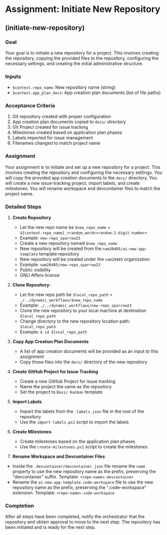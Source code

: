 # Assignment: Initiate New Repository

## (initiate-new-repository)

### Goal

Your goal is to initiate a new repository for a project. This involves creating the repository, copying the provided files to the repository, configuring the necessary settings, and creating the initial administrative structure.

### Inputs

- `$context.repo_name`: New repository name (string)
- `$context.app_plan_docs`: App creation plan documents (list of file paths)

### Acceptance Criteria

1. Git repository created with proper configuration
2. App creation plan documents copied to `docs/` directory
3. Git Project created for issue tracking
4. Milestones created based on application plan phases
5. Labels imported for issue management
6. Filenames changed to match project name

### Assignment
 
Your assignment is to initiate and set up a new repository for a project. This involves creating the repository and configuring the necessary settings. You will copy the provided app creation documents to the `docs/` directory. You will create a new issue-tracking project, import labels, and create milestones. You will rename workspace and devcontainer files to match the project name.

### Detailed Steps

1. **Create Repository**
   - Let the new repo name be `$new_repo_name` = `${context.repo_name}_<random_word><random-2-digit-number>`
   - Example: `new-repo_sparrow23`
   - Create a new repository named `$new_repo_name`
   - New repository will be created from the `nam20485/ai-new-app-template` template repository
   - New repository will be created under the `nam20485` organization
   - Example: `nam20485/new-repo_sparrow23`
   - Public visibility   
   - GNU Affero license

2. **Clone Repository**- 
   - Let the new repo path be `$local_repo_path` = `./../dynamic_workflows/$new_repo_name`
   - Example: `./../dynamic_workflows/new-repo_sparrow23`
   - Clone the new repository to your local machine at destination `$local_repo_path`
   - Change directory to the new repository location path: `$local_repo_path`
   - Example: `$ cd $local_repo_path`

3. **Copy App Creation Plan Documents**
   - A list of app creation documents will be provided as an input to this assignment
   - Copy those files into the `docs/` directory of the new repository

4. **Create GitHub Project for Issue Tracking**
   - Create a new GitHub Project for issue tracking
   - Name the project the same as the repository
   - Set the project to `Basic Kanban` template

5. **Import Labels**
   - Import the labels from the `.labels.json` file in the root of the repository
   - Use the `import-labels.ps1` script to import the labels

6. **Create Milestones**
   - Create milestones based on the application plan phases
   - Use the `create-milestones.ps1` script to create the milestones

7.  **Rename Workspace and Devcontainer Files**
   - Inside the `.devcontainer/devcontainer.json` file rename the `name` property to use the new repository name as the prefix, preserving the "devcontainer" suffix. Template: `<repo-name>-devcontainer`
   - Rename the `ai-new-app-template.code-workspace` file to use the new repository name as the prefix, preserving the ".code-workspace" extension. Template: `<repo-name>.code-workspace`

### Completion

After all steps have been completed, notify the orchestrator that the repository and obtain approval to move to the next step. The repository has been initiated and is ready for the next step.
